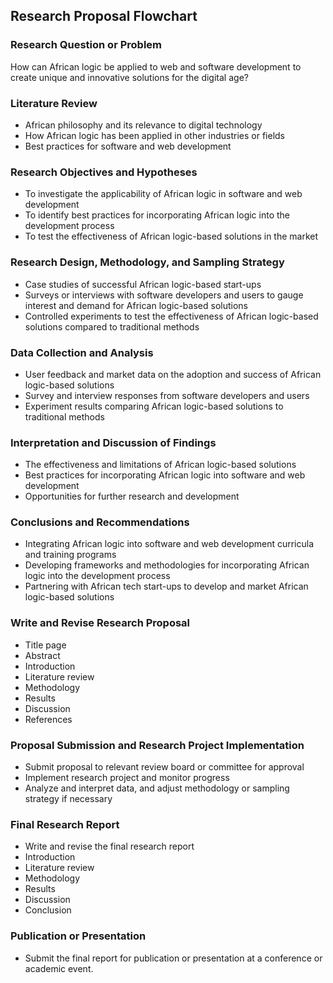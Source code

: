 ## Research Proposal Flowchart

### Research Question or Problem
How can African logic be applied to web and software development to create unique and innovative solutions for the digital age?

### Literature Review
- African philosophy and its relevance to digital technology
- How African logic has been applied in other industries or fields
- Best practices for software and web development

### Research Objectives and Hypotheses
- To investigate the applicability of African logic in software and web development
- To identify best practices for incorporating African logic into the development process
- To test the effectiveness of African logic-based solutions in the market

### Research Design, Methodology, and Sampling Strategy
- Case studies of successful African logic-based start-ups
- Surveys or interviews with software developers and users to gauge interest and demand for African logic-based solutions
- Controlled experiments to test the effectiveness of African logic-based solutions compared to traditional methods

### Data Collection and Analysis
- User feedback and market data on the adoption and success of African logic-based solutions
- Survey and interview responses from software developers and users
- Experiment results comparing African logic-based solutions to traditional methods

### Interpretation and Discussion of Findings
- The effectiveness and limitations of African logic-based solutions
- Best practices for incorporating African logic into software and web development
- Opportunities for further research and development

### Conclusions and Recommendations
- Integrating African logic into software and web development curricula and training programs
- Developing frameworks and methodologies for incorporating African logic into the development process
- Partnering with African tech start-ups to develop and market African logic-based solutions

### Write and Revise Research Proposal
- Title page
- Abstract
- Introduction
- Literature review
- Methodology
- Results
- Discussion
- References

### Proposal Submission and Research Project Implementation
- Submit proposal to relevant review board or committee for approval
- Implement research project and monitor progress
- Analyze and interpret data, and adjust methodology or sampling strategy if necessary

### Final Research Report
- Write and revise the final research report
- Introduction
- Literature review
- Methodology
- Results
- Discussion
- Conclusion

### Publication or Presentation
- Submit the final report for publication or presentation at a conference or academic event.

